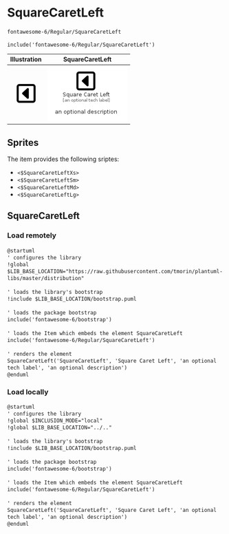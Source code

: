 # SquareCaretLeft


```text
fontawesome-6/Regular/SquareCaretLeft
```

```text
include('fontawesome-6/Regular/SquareCaretLeft')
```



| Illustration | SquareCaretLeft |
| :---: | :---: |
| ![illustration for Illustration](../../fontawesome-6/Regular/SquareCaretLeft.png) | ![illustration for SquareCaretLeft](../../fontawesome-6/Regular/SquareCaretLeft.Local.png) |



## Sprites
The item provides the following sriptes:

- `<$SquareCaretLeftXs>`
- `<$SquareCaretLeftSm>`
- `<$SquareCaretLeftMd>`
- `<$SquareCaretLeftLg>`





## SquareCaretLeft

### Load remotely
```plantuml
@startuml
' configures the library
!global $LIB_BASE_LOCATION="https://raw.githubusercontent.com/tmorin/plantuml-libs/master/distribution"

' loads the library's bootstrap
!include $LIB_BASE_LOCATION/bootstrap.puml

' loads the package bootstrap
include('fontawesome-6/bootstrap')

' loads the Item which embeds the element SquareCaretLeft
include('fontawesome-6/Regular/SquareCaretLeft')

' renders the element
SquareCaretLeft('SquareCaretLeft', 'Square Caret Left', 'an optional tech label', 'an optional description')
@enduml
```

### Load locally
```plantuml
@startuml
' configures the library
!global $INCLUSION_MODE="local"
!global $LIB_BASE_LOCATION="../.."

' loads the library's bootstrap
!include $LIB_BASE_LOCATION/bootstrap.puml

' loads the package bootstrap
include('fontawesome-6/bootstrap')

' loads the Item which embeds the element SquareCaretLeft
include('fontawesome-6/Regular/SquareCaretLeft')

' renders the element
SquareCaretLeft('SquareCaretLeft', 'Square Caret Left', 'an optional tech label', 'an optional description')
@enduml
```

